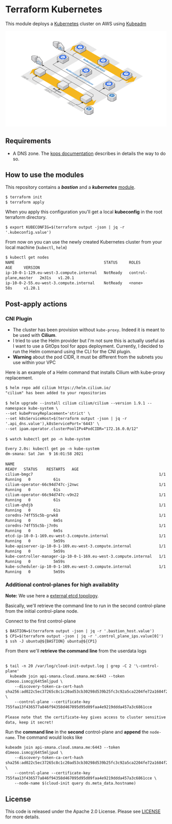 # Terraform Kubernetes

This module deploys a [Kubernetes](https://kubernetes.io/) cluster on AWS using [Kubeadm](https://kubernetes.io/docs/reference/setup-tools/kubeadm/)

![Kubernetes architecture](_docs/architecture.png)

## Requirements

* A DNS zone. The [kops documentation](https://github.com/kubernetes/kops/blob/master/docs/getting_started/aws.md#configure-dns) describes in details the way to do so.

## How to use the modules

This repository contains a _**bastion**_ and a _**kubernetes**_ [module](https://github.com/Smana/terraform-kubernetes/tree/main/modules).

```console
$ terraform init
$ terraform apply
```

When you apply this configuration you'll get a local **kubeconfig** in the root terraform directory.

```console
$ export KUBECONFIG=$(terraform output -json | jq -r '.kubeconfig.value')
```

From now on you can use the newly created Kubernetes cluster from your local machine (`kubectl`, `helm`)

```console
$ kubectl get nodes
NAME                                       STATUS     ROLES                  AGE     VERSION
ip-10-0-1-129.eu-west-3.compute.internal   NotReady   control-plane,master   2m31s   v1.20.1
ip-10-0-2-55.eu-west-3.compute.internal    NotReady   <none>                 58s     v1.20.1
```

## Post-apply actions

### CNI Plugin

* The cluster has been provision without `kube-proxy`. Indeed it is meant to be used with **Cilium**.
* I tried to use the Helm provider but I'm not sure this is actually useful as I want to use a GitOps tool for apps deployment. Currently, I decided to run the Helm command using the CLI for the CNI plugin.
* **Warning** about the pod CIDR, it must be different from the subnets you use within your VPC

Here is an example of a Helm command that installs Cilium with kube-proxy replacement.

```console
$ helm repo add cilium https://helm.cilium.io/
"cilium" has been added to your repositories

$ helm upgrade --install cilium cilium/cilium --version 1.9.1 --namespace kube-system \
--set kubeProxyReplacement='strict' \
--set k8sServiceHost=$(terraform output -json | jq -r '.api_dns.value'),k8sServicePort='6443' \
--set ipam.operator.clusterPoolIPv4PodCIDR="172.16.0.0/12"

$ watch kubectl get po -n kube-system
```

```console
Every 2.0s: kubectl get po -n kube-system                                                                                                                                                                                                                                                   dm-smana: Sat Jan  9 16:01:58 2021

NAME                                                               READY   STATUS    RESTARTS   AGE
cilium-bmgc7                                                       1/1     Running   0          61s
cilium-operator-66c94d747c-j2nwc                                   1/1     Running   0          61s
cilium-operator-66c94d747c-v9n22                                   1/1     Running   0          61s
cilium-qhdjb                                                       1/1     Running   0          61s
coredns-74ff55c5b-grwk8                                            1/1     Running   0          6m5s
coredns-74ff55c5b-j7n9s                                            1/1     Running   0          6m5s
etcd-ip-10-0-1-169.eu-west-3.compute.internal                      1/1     Running   0          5m59s
kube-apiserver-ip-10-0-1-169.eu-west-3.compute.internal            1/1     Running   0          5m59s
kube-controller-manager-ip-10-0-1-169.eu-west-3.compute.internal   1/1     Running   0          5m59s
kube-scheduler-ip-10-0-1-169.eu-west-3.compute.internal            1/1     Running   0          5m59s
```

### Additional control-planes for high availablity

**Note:** We use here a [external etcd topology](https://kubernetes.io/docs/setup/production-environment/tools/kubeadm/ha-topology/#external-etcd-topology).

Basically, we'll retrieve the command line to run in the second control-plane from the initial control-plane node.

Connect to the first control-plane

```console
$ BASTION=$(terraform output -json | jq -r '.bastion_host.value')
$ CP1=$(terraform output -json | jq -r '.control_plane_ips.value[0]')
$ ssh -J ubuntu@${BASTION} ubuntu@${CP1}
```

From there we'll **retrieve the command line** from the userdata logs

```console

$ tail -n 20 /var/log/cloud-init-output.log | grep -C 2 '\-control-plane'
  kubeadm join api-smana.cloud.smana.me:6443 --token d1meoo.ismcgj64t5mljpud \
    --discovery-token-ca-cert-hash sha256:ad022c5ec37265c8c1c20ad53cb30298d539b25fc3c92a5ca2204fe72a1604f2 \
    --control-plane --certificate-key 755faa13f436577a846f94358d467095d95d09faa4e9219ddda457a3c6861cce

Please note that the certificate-key gives access to cluster sensitive data, keep it secret!
```

Run the **command line** in the **second** control-plane and **append** the `node-name`. The command would looks like

```console
kubeadm join api-smana.cloud.smana.me:6443 --token d1meoo.ismcgj64t5mljpud \
    --discovery-token-ca-cert-hash sha256:ad022c5ec37265c8c1c20ad53cb30298d539b25fc3c92a5ca2204fe72a1604f2 \
    --control-plane --certificate-key 755faa13f436577a846f94358d467095d95d09faa4e9219ddda457a3c6861cce \
    --node-name $(cloud-init query ds.meta_data.hostname)
```

## License

This code is released under the Apache 2.0 License. Please see [LICENSE](https://github.com/Smana/terraform-kubernetes/tree/main/LICENSE) for more details.
